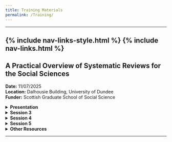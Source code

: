 ```yaml
---
title: Training Materials
permalink: /Training/
---
```

---
{% include nav-links-style.html %}
{% include nav-links.html %}
---

## A Practical Overview of Systematic Reviews for the Social Sciences
**Date:** 11/07/2025 <br>
**Location:** Dalhousie Building, University of Dundee <br>
**Funder:** Scottish Graduate School of Social Science <br>

<details>
  <summary><strong>Presentation</strong></summary>
  <ul>
    <li><a href="/assets/files/Presentation.pptx">Presentation</a></li>
  </ul>
</details>

<details>
  <summary><strong>Session 3</strong></summary>
  <ul>
    <li><a href="/assets/files/Review_Topics.pdf">Review Topics</a></li>
  </ul>
</details>

<details>
  <summary><strong>Session 4</strong></summary>
  <ul>
    <li><a href="/assets/files/Inclusion_Criteria.pdf">Inclusion Criteria</a></li>
    <li><a href="/assets/files/Titles.xlsx">Titles</a></li>
    <li><a href="/assets/files/Abstracts.xlsx">Abstracts</a></li>
    <li><a href="/assets/files/Full_Texts.xlsx">Full Texts</a></li>
  </ul>
</details>

<details>
  <summary><strong>Session 5</strong></summary>
  <ul>
    <li><a href="/assets/files/Coding_Sheet.xlsx">Coding Sheet</a></li>
    <li><a href="/assets/files/Critical_Appraisal_Tools.pdf">Critical Appraisal Tools</a></li>
  </ul>
</details>

<details>
  <summary><strong>Other Resources</strong></summary>
  <ul>
    <li><a href="/assets/files/Useful_Resources.pdf">Useful Resources</a></li>
  </ul>
</details>

---

